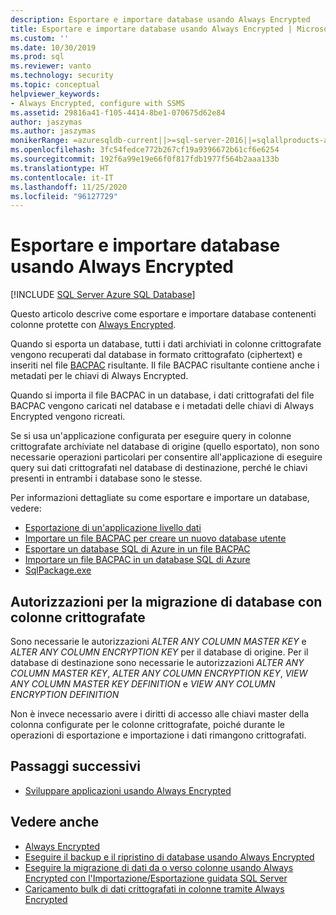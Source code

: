 ```yaml
---
description: Esportare e importare database usando Always Encrypted
title: Esportare e importare database usando Always Encrypted | Microsoft Docs
ms.custom: ''
ms.date: 10/30/2019
ms.prod: sql
ms.reviewer: vanto
ms.technology: security
ms.topic: conceptual
helpviewer_keywords:
- Always Encrypted, configure with SSMS
ms.assetid: 29816a41-f105-4414-8be1-070675d62e84
author: jaszymas
ms.author: jaszymas
monikerRange: =azuresqldb-current||>=sql-server-2016||=sqlallproducts-allversions||>=sql-server-linux-2017||=azuresqldb-mi-current
ms.openlocfilehash: 3fc54fedce772b267cf19a9396672b61cf6e6254
ms.sourcegitcommit: 192f6a99e19e66f0f817fdb1977f564b2aaa133b
ms.translationtype: HT
ms.contentlocale: it-IT
ms.lasthandoff: 11/25/2020
ms.locfileid: "96127729"
---
```

# <a name="export-and-import-databases-using-always-encrypted"></a>Esportare e importare database usando Always Encrypted 
[!INCLUDE [SQL Server Azure SQL Database](../../../includes/applies-to-version/sql-asdb.md)]

Questo articolo descrive come esportare e importare database contenenti colonne protette con [Always Encrypted](../../../relational-databases/security/encryption/always-encrypted-database-engine.md).

Quando si esporta un database, tutti i dati archiviati in colonne crittografate vengono recuperati dal database in formato crittografato (ciphertext) e inseriti nel file [BACPAC](../../data-tier-applications/data-tier-applications.md) risultante. Il file BACPAC risultante contiene anche i metadati per le chiavi di Always Encrypted.

Quando si importa il file BACPAC in un database, i dati crittografati del file BACPAC vengono caricati nel database e i metadati delle chiavi di Always Encrypted vengono ricreati. 

Se si usa un'applicazione configurata per eseguire query in colonne crittografate archiviate nel database di origine (quello esportato), non sono necessarie operazioni particolari per consentire all'applicazione di eseguire query sui dati crittografati nel database di destinazione, perché le chiavi presenti in entrambi i database sono le stesse.

Per informazioni dettagliate su come esportare e importare un database, vedere:
- [Esportazione di un'applicazione livello dati](../../data-tier-applications/export-a-data-tier-application.md)
- [Importare un file BACPAC per creare un nuovo database utente](../../data-tier-applications/import-a-bacpac-file-to-create-a-new-user-database.md)
- [Esportare un database SQL di Azure in un file BACPAC](/azure/sql-database/sql-database-export)
- [Importare un file BACPAC in un database SQL di Azure](/azure/sql-database/sql-database-import)
- [SqlPackage.exe](../../../tools/sqlpackage.md)

## <a name="permissions-for-migrating-databases-with-encrypted-columns"></a>Autorizzazioni per la migrazione di database con colonne crittografate

Sono necessarie le autorizzazioni *ALTER ANY COLUMN MASTER KEY* e *ALTER ANY COLUMN ENCRYPTION KEY* per il database di origine. Per il database di destinazione sono necessarie le autorizzazioni *ALTER ANY COLUMN MASTER KEY*, *ALTER ANY COLUMN ENCRYPTION KEY*, *VIEW ANY COLUMN MASTER KEY DEFINITION* e *VIEW ANY COLUMN ENCRYPTION DEFINITION*

Non è invece necessario avere i diritti di accesso alle chiavi master della colonna configurate per le colonne crittografate, poiché durante le operazioni di esportazione e importazione i dati rimangono crittografati.

## <a name="next-steps"></a>Passaggi successivi
- [Sviluppare applicazioni usando Always Encrypted](always-encrypted-client-development.md)

## <a name="see-also"></a>Vedere anche
- [Always Encrypted](../../../relational-databases/security/encryption/always-encrypted-database-engine.md)
- [Eseguire il backup e il ripristino di database usando Always Encrypted](always-encrypted-migrate-using-backup-restore.md)
- [Eseguire la migrazione di dati da o verso colonne usando Always Encrypted con l'Importazione/Esportazione guidata SQL Server](always-encrypted-migrate-using-import-export-wizard.md)
- [Caricamento bulk di dati crittografati in colonne tramite Always Encrypted](migrate-sensitive-data-protected-by-always-encrypted.md)